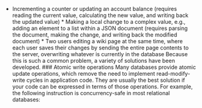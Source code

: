 *  Incrementing a counter or updating an account balance (requires reading the current value,
calculating the new value, and writing back the updated value) *  Making a local change to a complex value, e.g., adding an element to a list within a JSON document
(requires parsing the document, making the change, and writing back the modified document) *  Two users editing a wiki page at the same time, where each user saves their changes by sending the
entire page contents to the server, overwriting whatever is currently in the database Because this is such a common problem, a variety of solutions have been developed. ### Atomic write operations 
Many databases provide atomic update operations, which remove the need to implement
read-modify-write cycles in application code. They are usually the best solution if your code can be
expressed in terms of those operations. For example, the following instruction is concurrency-safe
in most relational databases: